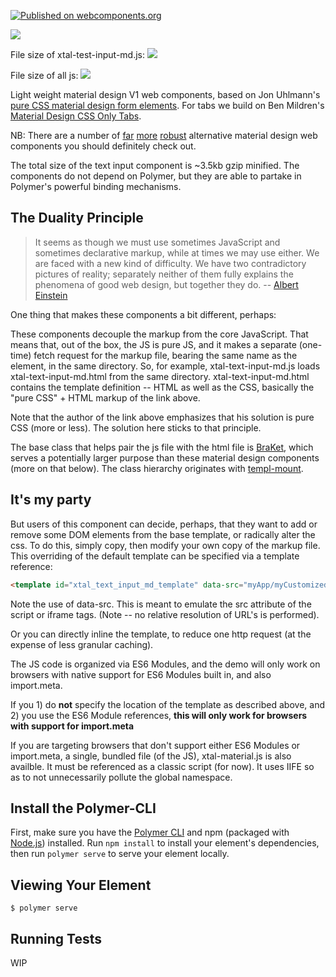 [![Published on webcomponents.org](https://img.shields.io/badge/webcomponents.org-published-blue.svg)](https://www.webcomponents.org/element/bahrus/xtal-material)

<a href="https://nodei.co/npm/xtal-material/"><img src="https://nodei.co/npm/xtal-material.png"></a>

File size of xtal-test-input-md.js:  <img src="http://img.badgesize.io/https://cdn.jsdelivr.net/npm/xtal-material@0.0.36/dist/xtal-text-input-md.iife.min.js?compression=gzip">

File size of all js: <img src="http://img.badgesize.io/https://cdn.jsdelivr.net/npm/xtal-material@0.0.36/dist/xtal-material.min.js?compression=gzip">

Light weight material design V1 web components, based on Jon Uhlmann's [pure CSS material design form elements](https://codepen.io/jonnitto/pen/OVmvPB).  For tabs we build on Ben Mildren's [Material Design CSS Only Tabs](https://codepen.io/mildrenben/pen/bdGdOb).

NB:  There are a number of [far](https://github.com/material-components/material-components-web-components) [more](https://vaadin.com/components/browse) [robust](https://www.webcomponents.org/collection/PolymerElements/paper-elements) alternative material design web components you should definitely check out.

The total size of the text input component is ~3.5kb gzip minified.  The components do not depend on Polymer, but they are able to partake in Polymer's powerful binding mechanisms.

## The Duality Principle

>It seems as though we must use sometimes JavaScript and sometimes declarative markup, while at times we may use either. We are faced with a new kind of difficulty. We have two contradictory pictures of reality; separately neither of them fully explains the phenomena of good web design, but together they do. -- [Albert Einstein](https://en.wikipedia.org/wiki/Wave%E2%80%93particle_duality)

One thing that makes these components a bit different, perhaps:

These components decouple the markup from the core JavaScript.  That means that, out of the box, the JS is pure JS, and it makes a separate (one-time) fetch request for the markup file, bearing the same name as the element, in the same directory.  So, for example, xtal-text-input-md.js loads xtal-text-input-md.html from the same directory.  xtal-text-input-md.html contains the template definition -- HTML as well as the CSS, basically the "pure CSS" + HTML markup of the link above.


Note that the author of the link above emphasizes that his solution is pure CSS (more or less).  The solution here sticks to that principle.

The base class that helps pair the js file with the html file is [BraKet](https://www.npmjs.com/package/bra-ket), which serves a potentially larger purpose than these material design components (more on that below). The class hierarchy originates with [templ-mount](https://www.npmjs.com/package/templ-mount).

## It's my party

But users of this component can decide, perhaps, that they want to add or remove some DOM elements from the base template, or radically alter the css.  To do this, simply copy, then modify your own copy of the markup file.  This overriding of the default template can be specified via a template reference:

```html
<template id="xtal_text_input_md_template" data-src="myApp/myCustomizedVersion/my-neon-lipstick-text-box.html"></template>
```

Note the use of data-src.  This is meant to emulate the src attribute of the script or iframe tags.  (Note -- no relative resolution of URL's is performed).

Or you can directly inline the template, to reduce one http request (at the expense of less granular caching).

The JS code is organized via ES6 Modules, and the demo will only work on browsers with native support for ES6 Modules built in, and also import.meta.

If you 1) do **not** specify the location of the template as described above, and 2) you use the ES6 Module references,  **this will only work for browsers with support for import.meta**

If you are targeting browsers that don't support either ES6 Modules or import.meta,  a single, bundled file (of the JS), xtal-material.js is also availble. It must be referenced as a classic script (for now).  It uses IIFE so as to not unnecessarily pollute the global namespace.

<!--
```
<custom-element-demo>
  <template>
    <div style="height:600px">
        <litter-g></litter-g>
        <template id="radio-group">
          <xtal-radio-group-md name="pronoun">
            <div data-lit disabled data-input='["He", "She", "They", "Ze", "A pronoun not listed", "No pronoun preference"]'
              target>
              <script nomodule>
                html`
                      <div class="form-radio form-radio-inline">
                        <div class="form-radio-legend">Prefered Pronoun</div>
                          ${input.map(item => html`
                              <label class="form-radio-label">
                                <input name=pronoun class="form-radio-field" type="radio" required value="${item}" />
                                <i class="form-radio-button"></i>
                                <span>${item}</span>
                              </label>
                          `)}
                    `
              </script>
            </div>
          </xtal-radio-group-md>
        </template>
    
        <template id="radio-tabs">
          <xtal-radio-tabs-md name="pronoun">
            <div disabled data-lit data-input='["He", "She", "They", "Ze"]'>
              <script nomodule>
                html`
                  <div class="tab-wrap">
                      ${input.map((item, idx) => html`
                      <input type="radio" name="tabs" id="tab${idx}">
                        <div class="tab-label-content" id="tab${idx}-content">
                            <label for="tab${idx}">${item}</label>
                            
                          </div>
                      `)}
                      <div class="slide"></div>
                        </div>
                    `
              </script>
    
            </div>
          </xtal-radio-tabs-md>
    
    
        </template>
    
        <template id="text-demos">
          <xtal-text-input-md placeholder="Please fill in your full name">
            <span slot="label">Name</span>
          </xtal-text-input-md>
    
    
          <xtal-email-input-md>
            <span slot="label">Email</span>
            <span slot="hint">We will never spam you</span>
          </xtal-email-input-md>
          <div>Which type of music do you like?</div>
          <xtal-checkbox-input-md checked="{{likes_rap}}">
            <span slot="label">Rap</span>
          </xtal-checkbox-input-md>
          <xtal-checkbox-input-md checked="{{likes_pop}}">
            <span slot="label">Pop</span>
          </xtal-checkbox-input-md>
          <xtal-checkbox-input-md checked="{{likes_rock}}">
            <span slot="label">Rock</span>
          </xtal-checkbox-input-md>
          <xtal-checkbox-input-md checked="{{likes_metal}}">
            <span slot="label">Metal</span>
          </xtal-checkbox-input-md>
          <xtal-checkbox-input-md checked="{{likes_r_and_b}}">
            <span slot="label">R&amp;B</span>
          </xtal-checkbox-input-md>
          <xtal-text-area-md>
            <span slot="label">Your Message</span>
          </xtal-text-area-md>
          <div>Favorite Netflix Series</div>
           <xtal-deco><script nomodule>
            ({
              options:{
                data: [
                  {txt: 'House of Cards', id:1},
                  {txt: 'Orange is the New Black', id:2},
                  {txt: 'Marco Polo', id:3},
                  {txt: 'Narcos', id:4},
                  {txt:  'The Crown', id:5},
                  {txt:'Ozark', id: 6}
                ],
                textFld: 'txt',
                keyFld: 'id'
              }
            })
          </script></xtal-deco>
          <xtal-text-input-md aria-placeholder="Pick your favorite Netflix series" placeholder="Pick your favorite Netflix series"></xtal-text-input-md>
        </template>
    

        <xtal-side-nav>
          <style>
            a {
              padding: 8px 8px 8px 32px;
              text-decoration: none;
              font-size: 25px;
              color: #818181;
              display: block;
              transition: 0.3s;
            }
    
            a:hover {
              color: #f1f1f1;
            }
          </style>
          <span slot="title">xtal-material Catalog</span>
          <a href="#radio-group" data-template="radio-group">Radio Group</a>
          <a href="#radio-tabs" data-template="radio-tabs">Tabs</a>
          <a href="#text-demos" data-template="text-demos">Text Demos</a>
        </xtal-side-nav>
        <p-d on="click" if="a" prop="from" val="target.dataset.template"></p-d>
        <b-c-c noshadow copy></b-c-c>
    
    
        <script nomodule src="https://unpkg.com/@webcomponents/webcomponentsjs/webcomponents-bundle.js"></script>
        <script type="module" src="https://unpkg.com/xtal-material@0.0.39/dist/xtal-material.js"></script>
        <script type="module" src="https://unpkg.com/carbon-copy@0.1.43/carbon-copy.js"></script>
        <script type="module" src="https://unpkg.com/p-d.p-u@0.0.100/dist/p-d.p-u.iife.js"></script>
        <script type="module" src="https://unpkg.com/litter-g@0.0.18/dist/litter-g.iife.js?module"></script>
        <script type="module" src="https://cdn.jsdelivr.net/npm/xtal-decorator@0.0.33/dist/xtal-decorator.iife.js"></script>
      </div>
  </template>
</custom-element-demo>
```
-->

## Install the Polymer-CLI

First, make sure you have the [Polymer CLI](https://www.npmjs.com/package/polymer-cli) and npm (packaged with [Node.js](https://nodejs.org)) installed. Run `npm install` to install your element's dependencies, then run `polymer serve` to serve your element locally.

## Viewing Your Element

```
$ polymer serve
```

## Running Tests

WIP
